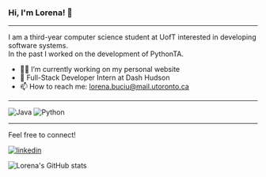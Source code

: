 ### Hi, I'm Lorena! 👋
- - -
I am a third-year computer science student at UofT interested in developing software systems. <br />
In the past I worked on the development of PythonTA. 
<!-- - 📚 I’m currently learning about computer organization, systems programming, and DS + algos -->
- 👩‍💻 I’m currently working on my personal website 
- 🔭 Full-Stack Developer Intern at Dash Hudson
- 📫 How to reach me: lorena.buciu@mail.utoronto.ca
- - -
![Java](https://img.shields.io/badge/java-%23ED8B00.svg?style=for-the-badge&logo=java&logoColor=white) ![Python](https://img.shields.io/badge/python-3670A0?style=for-the-badge&logo=python&logoColor=ffdd54)
- - -

Feel free to connect!

<a href="https://www.linkedin.com/in/lorena-buciu/"><img src="https://img.shields.io/badge/linkedin-%230077B5.svg?style=for-the-badge&logo=linkedin&logoColor=white" alt="linkedin"/></a>

![Lorena's GitHub stats](https://github-readme-stats.vercel.app/api?username=lorena-b&show_icons=true&theme=omni) 
<!--
**lorena-b/lorena-b** is a ✨ _special_ ✨ repository because its `README.md` (this file) appears on your GitHub profile.

Here are some ideas to get you started:

- 🔭 I’m currently working on ...
- 🌱 I’m currently learning ...
- 👯 I’m looking to collaborate on ...
- 🤔 I’m looking for help with ...
- 💬 Ask me about ...
- 📫 How to reach me: ...
- 😄 Pronouns: ...
- ⚡ Fun fact: ...
-->
